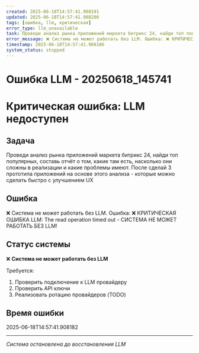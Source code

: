 ```yaml
---
created: 2025-06-18T14:57:41.908191
updated: 2025-06-18T14:57:41.908200
tags: [ошибка, llm, критическая]
error_type: llm_unavailable
task: Проведи анализ рынка приложений маркета битрикс 24, найди топ популярных, составь отчёт о том, какие там есть, насколько они сложны в реализации и какие проблемы имеют. После сделай 3 прототипа приложений на основе этого анализа - которые можно сделать быстро с улучшением UX
error_message: ❌ Система не может работать без LLM. Ошибка: ❌ КРИТИЧЕСКАЯ ОШИБКА LLM: The read operation timed out - СИСТЕМА НЕ МОЖЕТ РАБОТАТЬ БЕЗ LLM!
timestamp: 2025-06-18T14:57:41.908186
system_status: stopped
---
```


# Ошибка LLM - 20250618_145741

# Критическая ошибка: LLM недоступен

## Задача
Проведи анализ рынка приложений маркета битрикс 24, найди топ популярных, составь отчёт о том, какие там есть, насколько они сложны в реализации и какие проблемы имеют. После сделай 3 прототипа приложений на основе этого анализа - которые можно сделать быстро с улучшением UX

## Ошибка
❌ Система не может работать без LLM. Ошибка: ❌ КРИТИЧЕСКАЯ ОШИБКА LLM: The read operation timed out - СИСТЕМА НЕ МОЖЕТ РАБОТАТЬ БЕЗ LLM!

## Статус системы
❌ **Система не может работать без LLM**

Требуется:
1. Проверить подключение к LLM провайдеру
2. Проверить API ключи
3. Реализовать ротацию провайдеров (TODO)

## Время ошибки
2025-06-18T14:57:41.908182

---
*Система остановлена до восстановления LLM*
